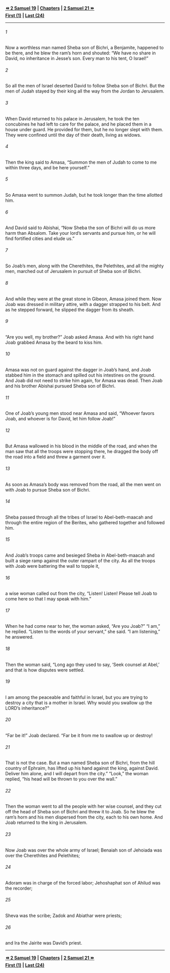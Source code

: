   
**[⏪ 2 Samuel 19](./2%20Samuel%2019.md) | [Chapters](./_index.md) | [2 Samuel 21 ⏩](./2%20Samuel%2021.md)**  
**[First (1)](./2%20Samuel%201.md) | [Last (24)](./2%20Samuel%2024.md)**  
  
---  
  
###### 1  
Now a worthless man named Sheba son of Bichri, a Benjamite, happened to be there, and he blew the ram’s horn and shouted: “We have no share in David, no inheritance in Jesse’s son. Every man to his tent, O Israel!”  
  
###### 2  
So all the men of Israel deserted David to follow Sheba son of Bichri. But the men of Judah stayed by their king all the way from the Jordan to Jerusalem.  
  
###### 3  
When David returned to his palace in Jerusalem, he took the ten concubines he had left to care for the palace, and he placed them in a house under guard. He provided for them, but he no longer slept with them. They were confined until the day of their death, living as widows.  
  
###### 4  
Then the king said to Amasa, “Summon the men of Judah to come to me within three days, and be here yourself.”  
  
###### 5  
So Amasa went to summon Judah, but he took longer than the time allotted him.  
  
###### 6  
And David said to Abishai, “Now Sheba the son of Bichri will do us more harm than Absalom. Take your lord’s servants and pursue him, or he will find fortified cities and elude us.”  
  
###### 7  
So Joab’s men, along with the Cherethites, the Pelethites, and all the mighty men, marched out of Jerusalem in pursuit of Sheba son of Bichri.  
  
###### 8  
And while they were at the great stone in Gibeon, Amasa joined them. Now Joab was dressed in military attire, with a dagger strapped to his belt. And as he stepped forward, he slipped the dagger from its sheath.  
  
###### 9  
“Are you well, my brother?” Joab asked Amasa. And with his right hand Joab grabbed Amasa by the beard to kiss him.  
  
###### 10  
Amasa was not on guard against the dagger in Joab’s hand, and Joab stabbed him in the stomach and spilled out his intestines on the ground. And Joab did not need to strike him again, for Amasa was dead. Then Joab and his brother Abishai pursued Sheba son of Bichri.  
  
###### 11  
One of Joab’s young men stood near Amasa and said, “Whoever favors Joab, and whoever is for David, let him follow Joab!”  
  
###### 12  
But Amasa wallowed in his blood in the middle of the road, and when the man saw that all the troops were stopping there, he dragged the body off the road into a field and threw a garment over it.  
  
###### 13  
As soon as Amasa’s body was removed from the road, all the men went on with Joab to pursue Sheba son of Bichri.  
  
###### 14  
Sheba passed through all the tribes of Israel to Abel-beth-maacah and through the entire region of the Berites, who gathered together and followed him.  
  
###### 15  
And Joab’s troops came and besieged Sheba in Abel-beth-maacah and built a siege ramp against the outer rampart of the city. As all the troops with Joab were battering the wall to topple it,  
  
###### 16  
a wise woman called out from the city, “Listen! Listen! Please tell Joab to come here so that I may speak with him.”  
  
###### 17  
When he had come near to her, the woman asked, “Are you Joab?” “I am,” he replied. “Listen to the words of your servant,” she said. “I am listening,” he answered.  
  
###### 18  
Then the woman said, “Long ago they used to say, ‘Seek counsel at Abel,’ and that is how disputes were settled.  
  
###### 19  
I am among the peaceable and faithful in Israel, but you are trying to destroy a city that is a mother in Israel. Why would you swallow up the LORD’s inheritance?”  
  
###### 20  
“Far be it!” Joab declared. “Far be it from me to swallow up or destroy!  
  
###### 21  
That is not the case. But a man named Sheba son of Bichri, from the hill country of Ephraim, has lifted up his hand against the king, against David. Deliver him alone, and I will depart from the city.” “Look,” the woman replied, “his head will be thrown to you over the wall.”  
  
###### 22  
Then the woman went to all the people with her wise counsel, and they cut off the head of Sheba son of Bichri and threw it to Joab. So he blew the ram’s horn and his men dispersed from the city, each to his own home. And Joab returned to the king in Jerusalem.  
  
###### 23  
Now Joab was over the whole army of Israel; Benaiah son of Jehoiada was over the Cherethites and Pelethites;  
  
###### 24  
Adoram was in charge of the forced labor; Jehoshaphat son of Ahilud was the recorder;  
  
###### 25  
Sheva was the scribe; Zadok and Abiathar were priests;  
  
###### 26  
and Ira the Jairite was David’s priest.  
  
  
---  
  
**[⏪ 2 Samuel 19](./2%20Samuel%2019.md) | [Chapters](./_index.md) | [2 Samuel 21 ⏩](./2%20Samuel%2021.md)**  
**[First (1)](./2%20Samuel%201.md) | [Last (24)](./2%20Samuel%2024.md)**  
  
